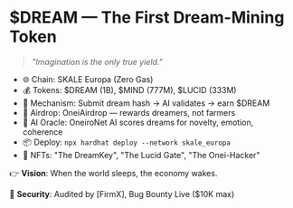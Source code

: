 # $DREAM — The First Dream-Mining Token

> *"Imagination is the only true yield."*

- 🌐 Chain: SKALE Europa (Zero Gas)
- 💰 Tokens: $DREAM (1B), $MIND (777M), $LUCID (333M)
- 🧠 Mechanism: Submit dream hash → AI validates → earn $DREAM
- 🚀 Airdrop: OneiAirdrop — rewards dreamers, not farmers
- 🤖 AI Oracle: OneiroNet AI scores dreams for novelty, emotion, coherence
- 📦 Deploy: `npx hardhat deploy --network skale_europa`
- 🎨 NFTs: "The DreamKey", "The Lucid Gate", "The Onei-Hacker"

👉 **Vision**: When the world sleeps, the economy wakes.

🔐 **Security**: Audited by [FirmX], Bug Bounty Live ($10K max)

